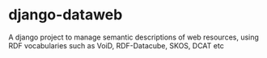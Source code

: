 # django-dataweb
A django project to manage semantic descriptions of web resources, using RDF vocabularies such as VoiD, RDF-Datacube, SKOS, DCAT etc

